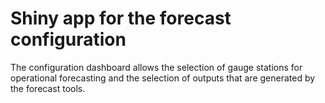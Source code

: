 # Shiny app for the forecast configuration
The configuration dashboard allows the selection of gauge stations for operational forecasting and the selection of outputs that are generated by the forecast tools.




